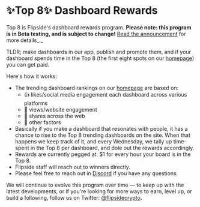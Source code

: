 # ✨Top 8✨ Dashboard Rewards

Top 8 is Flipside's dashboard rewards program. **Please note: this program is in Beta testing, and is subject to change!** [Read the announcement](https://twitter.com/flipsidecrypto/status/1636035565803155457?s=20) for more details_._

TLDR; make dashboards in our app, publish and promote them, and if your dashboard spends time in the Top 8 (the first eight spots on our [homepage](https://flipsidecrypto.xyz/)) you can get paid.&#x20;

Here's how it works:

* The trending dashboard rankings on our [homepage](https://flipsidecrypto.xyz/) are based on:
  * 👍 likes/social media engagement each dashboard across various platforms
  * 👀 views/website engagement
  * 🚀 shares across the web
  * 🤫 other factors
* Basically if you make a dashboard that resonates with people, it has a chance to rise to the Top 8 trending dashboards on the site. When that happens we keep track of it, and every Wednesday, we tally up time-spent in the Top 8 per dashboard, and dole out the rewards accordingly.
* Rewards are currently pegged at: $1 for every hour your board is in the Top 8.
* Flipside staff will reach out to winners directly.
* Please feel free to reach out in [Discord](https://discord.gg/ZmU3jQuu6W) if you have any questions.

We will continue to evolve this program over time — to keep up with the latest developments, or if you're looking for more ways to earn, level up, or build a following, follow us on Twitter: [@flipsidecrypto](https://twitter.com/flipsidecrypto).
